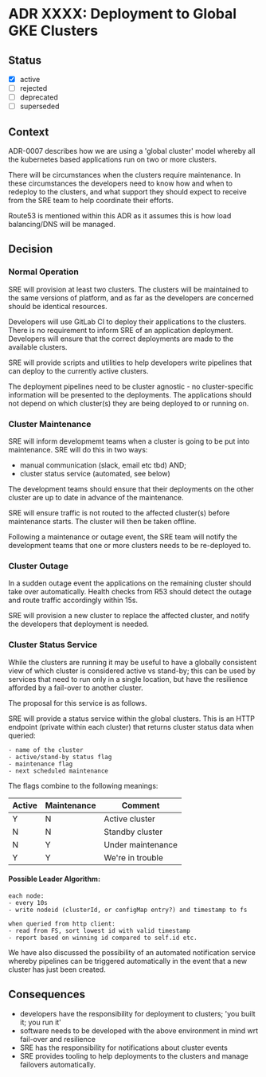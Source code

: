 # ADR XXXX: Deployment to Global GKE Clusters

## Status

- [x] active
- [ ] rejected
- [ ] deprecated
- [ ] superseded

## Context

ADR-0007 describes how we are using a 'global cluster' model whereby all the
kubernetes based applications run on two or more clusters.

There will be circumstances when the clusters require maintenance. In these
circumstances the developers need to know how and when to redeploy to the
clusters, and what support they should expect to receive from the SRE team to
help coordinate their efforts.

Route53 is mentioned within this ADR as it assumes this is how load
balancing/DNS will be managed.

## Decision

### Normal Operation

SRE will provision at least two clusters. The clusters will be maintained to
the same versions of platform, and as far as the developers are concerned
should be identical resources.

Developers will use GitLab CI to deploy their applications to the clusters.
There is no requirement to inform SRE of an application deployment. Developers
will ensure that the correct deployments are made to the available clusters.

SRE will provide scripts and utilities to help developers write pipelines that
can deploy to the currently active clusters.

The deployment pipelines need to be cluster agnostic - no cluster-specific
information will be presented to the deployments. The applications should not
depend on which cluster(s) they are being deployed to or running on.

### Cluster Maintenance

SRE will inform developmemt teams when a cluster is going to be put into
maintenance. SRE will do this in two ways:

* manual communication (slack, email etc tbd) AND;
* cluster status service (automated, see below)

The development teams should ensure that their deployments on the other cluster
are up to date in advance of the maintenance.

SRE will ensure traffic is not routed to the affected cluster(s) before
maintenance starts. The cluster will then be taken offline.

Following a maintenance or outage event, the SRE team will notify the
development teams that one or more clusters needs to be re-deployed to.

### Cluster Outage

In a sudden outage event the applications on the remaining cluster should take
over automatically. Health checks from R53 should detect the outage and route
traffic accordingly within 15s.

SRE will provision a new cluster to replace the affected cluster, and notify
the developers that deployment is needed.

### Cluster Status Service

While the clusters are running it may be useful to have a globally consistent
view of which cluster is considered active vs stand-by; this can be used by
services that need to run only in a single location, but have the resilience
afforded by a fail-over to another cluster.

The proposal for this service is as follows.

SRE will provide a status service within the global clusters. This is an HTTP
endpoint (private within each cluster) that returns cluster status data when
queried:

    - name of the cluster
    - active/stand-by status flag
    - maintenance flag
    - next scheduled maintenance

The flags combine to the following meanings:

|Active | Maintenance |Comment          |
|-------|-------------|-----------------|
|  Y    |     N       |Active cluster   |
|  N    |     N       |Standby cluster  |
|  N    |     Y       |Under maintenance|
|  Y    |     Y       |We're in trouble |


#### Possible Leader Algorithm:

    each node:
    - every 10s
    - write nodeid (clusterId, or configMap entry?) and timestamp to fs

    when queried from http client:
    - read from FS, sort lowest id with valid timestamp
    - report based on winning id compared to self.id etc.

We have also discussed the possibility of an automated notification service
whereby pipelines can be triggered automatically in the event that a new
cluster has just been created.

## Consequences

- developers have the responsibility for deployment to clusters; 'you built it;
  you run it'
- software needs to be developed with the above environment in mind wrt
  fail-over and resilience
- SRE has the responsibility for notifications about cluster events
- SRE provides tooling to help deployments to the clusters and manage failovers
  automatically.
